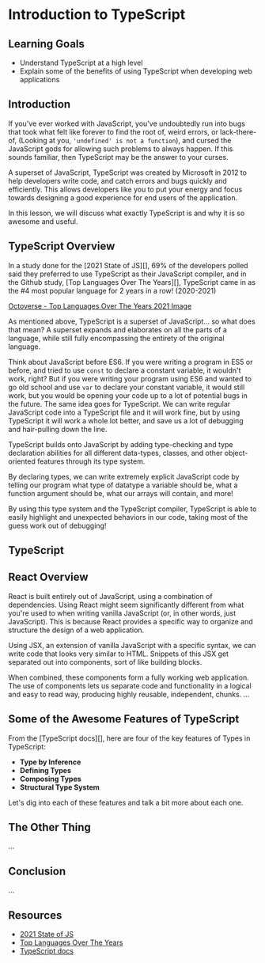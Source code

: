 # Introduction to TypeScript

## Learning Goals

- Understand TypeScript at a high level
- Explain some of the benefits of using TypeScript when developing web applications

## Introduction

If you've ever worked with JavaScript, you've undoubtedly run into bugs that took
what felt like forever to find the root of, weird errors, or lack-there-of,
(Looking at you, `'undefined' is not a function`), and cursed the JavaScript gods
for allowing such problems to always happen. If this sounds familiar, then
TypeScript may be the answer to your curses.

A superset of JavaScript, TypeScript was created by Microsoft in 2012 to help
developers write code, and catch errors and bugs quickly and efficiently. This
allows developers like you to put your energy and focus towards designing a good
experience for end users of the application.

In this lesson, we will discuss what exactly TypeScript is and why it is so
awesome and useful.

## TypeScript Overview

In a study done for the [2021 State of JS][], 69% of the developers polled said
they preferred to use TypeScript as their JavaScript compiler, and in the Github
study, [Top Languages Over The Years][], TypeScript came in as the #4 most
popular language for 2 years in a row! (2020-2021)

[Octoverse - Top Languages Over The Years 2021 Image]('https://curriculum-content.s3.amazonaws.com/blackrock/intro-to-typescript/top-languages-used-2021.png')

As mentioned above, TypeScript is a superset of JavaScript... so what does that
mean? A superset expands and elaborates on all the parts of a language, while
still fully encompassing the entirety of the original language.

Think about JavaScript before ES6. If you were writing a program in ES5 or
before, and tried to use `const` to declare a constant variable, it wouldn't
work, right? But if you were writing your program using ES6 and wanted to go old
school and use `var` to declare your constant variable, it would still work, but
you would be opening your code up to a lot of potential bugs in the future. The
same idea goes for TypeScript. We can write regular JavaScript code into a
TypeScript file and it will work fine, but by using TypeScript it will work a
whole lot better, and save us a lot of debugging and hair-pulling down the line.

TypeScript builds onto JavaScript by adding type-checking and type
declaration abilities for all different data-types, classes, and other
object-oriented features through its type system.

By declaring types, we can write extremely explicit JavaScript code by
telling our program what type of datatype a variable should be, what a function argument
should be, what our arrays will contain, and more!

By using this type system and the TypeScript compiler, TypeScript is able to
easily highlight and unexpected behaviors in our code, taking most of the guess
work out of debugging!

## TypeScript 

## React Overview

React is built entirely out of JavaScript, using a combination of dependencies.
Using React might seem significantly different from what you're used to when
writing vanilla JavaScript (or, in other words, just JavaScript). This is
because React provides a specific way to organize and structure the design of a
web application.

Using JSX, an extension of vanilla JavaScript with a specific syntax, we can
write code that looks very similar to HTML. Snippets of this JSX get separated
out into components, sort of like building blocks.

When combined, these components form a fully working web application. The use of
components lets us separate code and functionality in a logical and easy to read
way, producing highly reusable, independent, chunks.
...

## Some of the Awesome Features of TypeScript

From the [TypeScript docs][], here are four of the key features of Types in TypeScript:

- **Type by Inference**
- **Defining Types**
- **Composing Types**
- **Structural Type System**

Let's dig into each of these features and talk a bit more about each one.

## The Other Thing

...

## Conclusion

...

## Resources

- [2021 State of JS]('https://2021.stateofjs.com/en-US/other-tools')
- [Top Languages Over The Years]('https://octoverse.github.com/#top-languages-over-the-years')
- [TypeScript docs]('https://www.typescriptlang.org/docs/')
